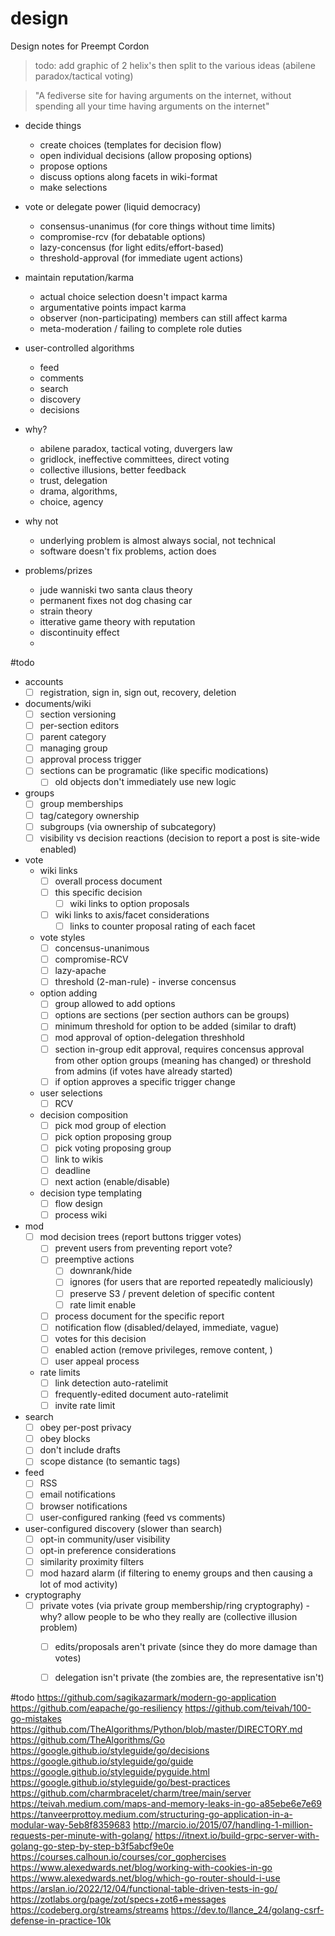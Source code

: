 # design
Design notes for Preempt Cordon
> todo: add graphic of 2 helix's then split to the various ideas (abilene paradox/tactical voting)

> "A fediverse site for having arguments on the internet, without spending all your time having arguments on the internet"

- decide things
	- create choices (templates for decision flow)
	- open individual decisions (allow proposing options)
	- propose options
	- discuss options along facets in wiki-format
	- make selections
- vote or delegate power (liquid democracy)
	- consensus-unanimus (for core things without time limits)
	- compromise-rcv (for debatable options)
	- lazy-concensus (for light edits/effort-based)
	- threshold-approval (for immediate ugent actions)
- maintain reputation/karma
	- actual choice selection doesn't impact karma
	- argumentative points impact karma
	- observer (non-participating) members can still affect karma
	- meta-moderation / failing to complete role duties
- user-controlled algorithms
	- feed
	- comments
	- search
	- discovery
	- decisions

- why?
	- abilene paradox, tactical voting, duvergers law
	- gridlock, ineffective committees, direct voting
	- collective illusions, better feedback
	- trust, delegation
	- drama, algorithms,
	- choice, agency
- why not
	- underlying problem is almost always social, not technical
	- software doesn't fix problems, action does
- problems/prizes
	- jude wanniski two santa claus theory
	- permanent fixes not dog chasing car
	- strain theory
	- itterative game theory with reputation
	- discontinuity effect
	- 

#todo
- accounts
	- [ ] registration, sign in, sign out, recovery, deletion
- documents/wiki
	- [ ] section versioning
	- [ ] per-section editors
	- [ ] parent category
	- [ ] managing group
	- [ ] approval process trigger
	- [ ] sections can be programatic (like specific modications)
		- [ ] old objects don't immediately use new logic
- groups
	- [ ] group memberships
	- [ ] tag/category ownership
	- [ ] subgroups (via ownership of subcategory)
	- [ ] visibility vs decision reactions (decision to report a post is site-wide enabled)
- vote
	- wiki links
		- [ ] overall process document
		- [ ] this specific decision
			- [ ] wiki links to option proposals
		- [ ] wiki links to axis/facet considerations
			- [ ] links to counter proposal rating of each facet
	- vote styles
		- [ ] concensus-unanimous
		- [ ] compromise-RCV
		- [ ] lazy-apache
		- [ ] threshold (2-man-rule) - inverse concensus
	- option adding
		- [ ] group allowed to add options
		- [ ] options are sections (per section authors can be groups)
		- [ ] minimum threshold for option to be added (similar to draft)
		- [ ] mod approval of option-delegation threshhold
		- [ ] section in-group edit approval, requires concensus approval from other option groups (meaning has changed) or threshold from admins (if votes have already started)
		- [ ] if option approves a specific trigger change
	- user selections
		- [ ] RCV
	- decision composition
		- [ ] pick mod group of election
		- [ ] pick option proposing group
		- [ ] pick voting proposing group
		- [ ] link to wikis
		- [ ] deadline
		- [ ] next action (enable/disable)
	- decision type templating
		- [ ] flow design
		- [ ] process wiki
- mod
	- [ ] mod decision trees (report buttons trigger votes)
		- [ ] prevent users from preventing report vote?
		- [ ] preemptive actions
			- [ ] downrank/hide
			- [ ] ignores (for users that are reported repeatedly maliciously)
			- [ ] preserve S3 / prevent deletion of specific content
			- [ ] rate limit enable
		- [ ] process document for the specific report
		- [ ] notification flow (disabled/delayed, immediate, vague)
		- [ ] votes for this decision
		- [ ] enabled action (remove privileges, remove content, )
		- [ ] user appeal process
	- rate limits
		- [ ] link detection auto-ratelimit
		- [ ] frequently-edited document auto-ratelimit
		- [ ] invite rate limit
- search
	- [ ] obey per-post privacy
	- [ ] obey blocks
	- [ ] don't include drafts
	- [ ] scope distance (to semantic tags)
- feed
	- [ ] RSS
	- [ ] email notifications
	- [ ] browser notifications
	- [ ] user-configured ranking (feed vs comments)
- user-configured discovery (slower than search)
	- [ ] opt-in community/user visibility
	- [ ] opt-in preference considerations
	- [ ] similarity proximity filters
	- [ ] mod hazard alarm (if filtering to enemy groups and then causing a lot of mod activity)
- cryptography
	- [ ] private votes (via private group membership/ring cryptography) - why? allow people to be who they really are (collective illusion problem)
		- [ ] edits/proposals aren't private (since they do more damage than votes)
		- [ ] delegation isn't private (the zombies are, the representative isn't)


#todo 
https://github.com/sagikazarmark/modern-go-application
https://github.com/eapache/go-resiliency
https://github.com/teivah/100-go-mistakes
https://github.com/TheAlgorithms/Python/blob/master/DIRECTORY.md
https://github.com/TheAlgorithms/Go
https://google.github.io/styleguide/go/decisions
https://google.github.io/styleguide/go/guide
https://google.github.io/styleguide/pyguide.html
https://google.github.io/styleguide/go/best-practices
https://github.com/charmbracelet/charm/tree/main/server
https://teivah.medium.com/maps-and-memory-leaks-in-go-a85ebe6e7e69
https://tanveerprottoy.medium.com/structuring-go-application-in-a-modular-way-5eb8f8359683
http://marcio.io/2015/07/handling-1-million-requests-per-minute-with-golang/
https://itnext.io/build-grpc-server-with-golang-go-step-by-step-b3f5abcf9e0e
https://courses.calhoun.io/courses/cor_gophercises
https://www.alexedwards.net/blog/working-with-cookies-in-go
https://www.alexedwards.net/blog/which-go-router-should-i-use
https://arslan.io/2022/12/04/functional-table-driven-tests-in-go/
https://zotlabs.org/page/zot/specs+zot6+messages
https://codeberg.org/streams/streams
https://dev.to/llance_24/golang-csrf-defense-in-practice-10k